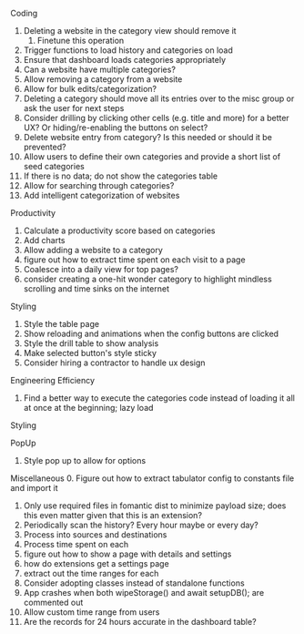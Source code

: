 Coding
1. Deleting a website in the category view should remove it    
    1. Finetune this operation
1. Trigger functions to load history and categories on load
1. Ensure that dashboard loads categories appropriately
1. Can a website have multiple categories?
1. Allow removing a category from a website
1. Allow for bulk edits/categorization?
1. Deleting a category should move all its entries over to the misc group or ask the user for next steps
1. Consider drilling by clicking other cells (e.g. title and more) for a better UX? Or hiding/re-enabling the buttons on select?
1. Delete website entry from category? Is this needed or should it be prevented?
1. Allow users to define their own categories and provide a short list of seed categories
1. If there is no data; do not show the categories table 
1. Allow for searching through categories?
1. Add intelligent categorization of websites

Productivity
1. Calculate a productivity score based on categories
1. Add charts
1. Allow adding a website to a category
1. figure out how to extract time spent on each visit to a page
1. Coalesce into a daily view for top pages?
1. consider creating a one-hit wonder category to highlight mindless scrolling and time sinks on the internet

Styling
1. Style the table page
2. Show reloading and animations when the config buttons are clicked
1. Style the drill table to show analysis
1. Make selected button's style sticky
1. Consider hiring a contractor to handle ux design

Engineering Efficiency
1. Find a better way to execute the categories code instead of loading it all at once at the beginning; lazy load

Styling

PopUp
1. Style pop up to allow for options

Miscellaneous
0. Figure out how to extract tabulator config to constants file and import it
1. Only use required files in fomantic dist to minimize payload size; does this even matter given that this is an extension?
1. Periodically scan the history? Every hour maybe or every day?
2. Process into sources and destinations
3. Process time spent on each
4. figure out how to show a page with details and settings
5. how do extensions get a settings page
6. extract out the time ranges for each
7. Consider adopting classes instead of standalone functions
1. App crashes when both wipeStorage() and await setupDB(); are commented out
1. Allow custom time range from users
1. Are the records for 24 hours accurate in the dashboard table?